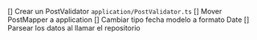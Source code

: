 [] Crear un PostValidator `application/PostValidator.ts`
[] Mover PostMapper a application
[] Cambiar tipo fecha modelo a formato Date
[] Parsear los datos al llamar el repositorio